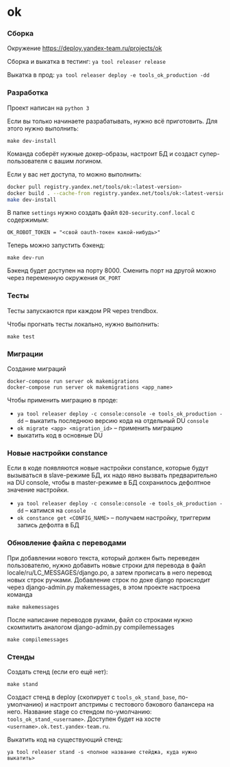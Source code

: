# ok

### Сборка
Окружение https://deploy.yandex-team.ru/projects/ok

Сборка и выкатка в тестинг: ```ya tool releaser release```

Выкатка в прод: ```ya tool releaser deploy -e tools_ok_production -dd```

### Разработка
Проект написан на ```python 3```

Если вы только начинаете разрабатывать, нужно всё приготовить.
Для этого нужно выполнить:
```
make dev-install
```
Команда соберёт нужные докер-образы, настроит БД и создаст супер-пользователя с вашим логином.

Если у вас нет доступа, то можно выполнить:
```bash
docker pull registry.yandex.net/tools/ok:<latest-version>
docker build . --cache-from registry.yandex.net/tools/ok:<latest-version>
make dev-install
```

В папке `settings` нужно создать файл `020-security.conf.local` с содержимым:
```
OK_ROBOT_TOKEN = "<свой oauth-токен какой-нибудь>"
```

Теперь можно запустить бэкенд:
```
make dev-run
```

Бэкенд будет доступен на порту 8000.
Сменить порт на другой можно через переменную окружения `OK_PORT`


### Тесты
Тесты запускаются при каждом PR через trendbox.

Чтобы прогнать тесты локально, нужно выполнить:
```
make test
```


### Миграции
Создание миграций
```
docker-compose run server ok makemigrations
docker-compose run server ok makemigrations <app_name>
```

Чтобы применить миграцию в проде:
- `ya tool releaser deploy -c console:console -e tools_ok_production -dd` – выкатить последнюю версию кода на отдельный DU `console`
- `ok migrate <app> <migration_id>` – применить миграцию
- выкатить код в основные DU


### Новые настройки constance
Если в коде появляются новые настройки constance, которые будут вызываться в slave-режиме БД,
их надо явно вызвать предварительно на DU console, чтобы в master-режиме в БД сохранилось дефолтное значение настройки.
- `ya tool releaser deploy -c console:console -e tools_ok_production -dd` – катимся на `console`
- `ok constance get <CONFIG_NAME>` – получаем настройку, триггерим запись дефолта в БД


### Обновление файла с переводами
При добавлении нового текста, который должен быть переведен пользователю, нужно добавить новые строки для перевода
в файл locale/ru/LC_MESSAGES/django.po, а затем прописать в него перевод новых строк ручками.
Добавление строк по доке django происходит через django-admin.py makemessages, в этом проекте настроена команда
```
make makemessages
```
После написание переводов руками, файл со строками нужно скомпилить аналогом django-admin.py compilemessages
```
make compilemessages
```


### Стенды
Создать стенд (если его ещё нет):
```
make stand
```
Создаст стенд в deploy (скопирует с `tools_ok_stand_base`, по-умолчанию) и настроит апстримы с тестового
бэкового балансера на него. Название stage со стендом по-умолчанию: `tools_ok_stand_<username>`.
Доступен будет на хосте `<username>.ok.test.yandex-team.ru`.

Выкатить код на существующий стенд:
```
ya tool releaser stand -s <полное название стейджа, куда нужно выкатить>
```
